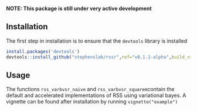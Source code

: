 
<!-- README.md is generated from README.Rmd. Please edit that file -->
**NOTE: This package is still under very active development**

Installation
------------

The first step in installation is to ensure that the `devtools` library is installed

``` r
install.packages('devtools')
devtools::install_github("stephenslab/rssr",ref="v0.1.1-alpha",build_vignettes = TRUE)
```

Usage
-----

The functions `rss_varbvsr_naive` and `rss_varbvsr_squarem`contain the default and accelerated implementations of RSS using variational bayes. A vignette can be found after installation by running `vignette("example")`
